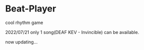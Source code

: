 # Beat-Player
cool rhythm game

2022/07/21 only 1 song(DEAF KEV - Invincible) can be available.

now updating...
